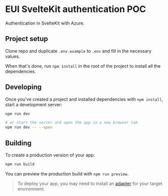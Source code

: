 # EUI SvelteKit authentication POC

Authentication in SvelteKit with Azure.

## Project setup

Clone repo and duplicate `.env.example` to `.env` and fill in the necessary values.

When that's done, run `npm install` in the root of the project to install all the dependencies.

## Developing

Once you've created a project and installed dependencies with `npm install`, start a development server:

```bash
npm run dev

# or start the server and open the app in a new browser tab
npm run dev -- --open
```

## Building

To create a production version of your app:

```bash
npm run build
```

You can preview the production build with `npm run preview`.

> To deploy your app, you may need to install an [adapter](https://kit.svelte.dev/docs/adapters) for your target environment.
